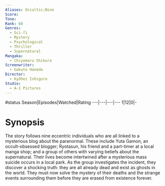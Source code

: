 ```yaml
---
Aliases: Occultic;Nine
Score:
Tone: 
Rank: 68
Genres:
  - Sci-fi
  - Mystery
  - Psychological
  - Thriller
  - Supernatural
Mangaka:
  - Chiyomaru Shikura
Screenwriter:
  - Gakuto Haneda
Director:
  - Kyōhei Ishiguro
Studio:
  - A-1 Pictures
---
```

#status
Season|Episodes|Watched|Rating
---|---|---|---
1|12|0|-

# Synopsis
The story follows nine eccentric individuals who are all linked to a mysterious blog about the paranormal. These include Yuta Gamon, an occult-obsessed blogger; Ryotasun, his friend and a part-timer at a local manga shop; and a group of others with varying beliefs about the supernatural. Their lives become intertwined after a mysterious mass suicide occurs in a local park. As the group investigates the incident, they discover a shocking truth: they are all already dead and exist as ghosts in the world. They must now solve the mystery of their deaths and the strange events surrounding them before they are erased from existence forever.